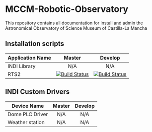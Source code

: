 # MCCM-Robotic-Observatory

This repository contains all documentation for install and admin the Astronomical Observatory of Science Museum of Castilla-La Mancha


## Installation scripts 

| **Application Name** | **Master** | **Develop** |
| ---------------------------------- | :---: | :---: |
| INDI Library | N/A | N/A |
| RTS2 | [![Build Status](https://travis-ci.org/jgm1986/MCCM-Robotic-Observatory.svg?branch=master)](https://travis-ci.org/jgm1986/MCCM-Robotic-Observatory) | [![Build Status](https://travis-ci.org/jgm1986/MCCM-Robotic-Observatory.svg?branch=develop)](https://travis-ci.org/jgm1986/MCCM-Robotic-Observatory) |


## INDI Custom Drivers

| **Device Name** | **Master** | **Develop** |
| ---------------------------------- | :---: | :---: |
| Dome PLC Driver | N/A | N/A |
| Weather station | N/A | N/A |